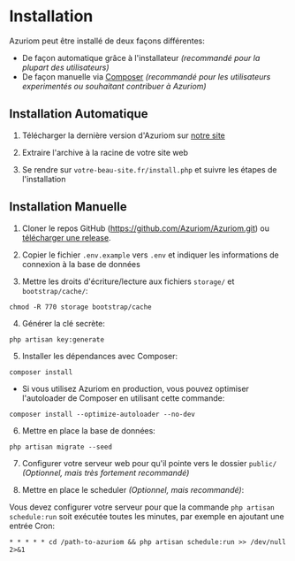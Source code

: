 # Installation

Azuriom peut être installé de deux façons différentes:

- De façon automatique grâce à l'installateur _(recommandé pour la plupart des utilisateurs)_ 
- De façon manuelle via [Composer](https://getcomposer.org/) _(recommandé pour les utilisateurs experimentés ou souhaitant contribuer à Azuriom)_

## Installation Automatique

1. Télécharger la dernière version d'Azuriom sur [notre site](https://azuriom.com/download)

2. Extraire l'archive à la racine de votre site web

3. Se rendre sur `votre-beau-site.fr/install.php` et suivre les étapes de l'installation

## Installation Manuelle

1. Cloner le repos GitHub (https://github.com/Azuriom/Azuriom.git) ou [télécharger une release](https://github.com/Azuriom/Azuriom/release).

2. Copier le fichier `.env.example` vers `.env` et indiquer les informations de connexion à la base de données

3. Mettre les droits d'écriture/lecture aux fichiers `storage/` et `bootstrap/cache/`:
```
chmod -R 770 storage bootstrap/cache
```

4. Générer la clé secrète:
```
php artisan key:generate
```

5. Installer les dépendances avec Composer:
```
composer install
```

  * Si vous utilisez Azuriom en production, vous pouvez optimiser l'autoloader de Composer en utilisant cette commande: 
 ```
composer install --optimize-autoloader --no-dev
 ```

6. Mettre en place la base de données:
 ```
php artisan migrate --seed
 ```

7. Configurer votre serveur web pour qu'il pointe vers le dossier `public/` _(Optionnel, mais très fortement recommandé)_

8. Mettre en place le scheduler _(Optionnel, mais recommandé)_:

Vous devez configurer votre serveur pour que la commande `php artisan schedule:run` soit exécutée toutes les minutes, par exemple en ajoutant une entrée Cron:
 ```
* * * * * cd /path-to-azuriom && php artisan schedule:run >> /dev/null 2>&1
 ```
